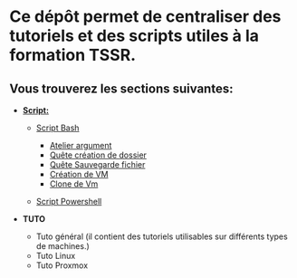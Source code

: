 # Ce dépôt permet de centraliser des tutoriels et des scripts utiles à la formation TSSR.

## **Vous trouverez les sections suivantes:**

- [**Script:**](SCRIPT)
    - [Script Bash](SCRIPT/BASH)
        * [Atelier argument](SCRIPT/BASH/Atelier_Argument.sh)
        * [Quête création de dossier](SCRIPT/BASH/quete_crea_dossier.sh)
        * [Quête Sauvegarde fichier](SCRIPT/BASH/svg_quete_bash.sh)
        * [Création de VM](SCRIPT/BASH/CREA_VM_BASH.sh)
        * [Clone de Vm](https://github.com/osmc2017/tuto-et-script/blob/5069f3a0397cf0002e2b391f358cea3a205bad72/SCRIPT/BASH/CLONE_VM_BASH.sh)
        
    - [Script Powershell](SCRIPT/POWERSHELL)

- **TUTO**
    - Tuto général (il contient des tutoriels utilisables sur différents types de machines.)
    - Tuto Linux
    - Tuto Proxmox
